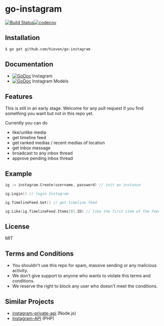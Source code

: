 # go-instagram

[![Build Status](https://travis-ci.org/hieven/go-instagram.svg?branch=master)](https://travis-ci.org/hieven/go-instagram)[![codecov](https://codecov.io/gh/hiEven/go-instagram/branch/master/graph/badge.svg)](https://codecov.io/gh/hiEven/go-instagram)

## Installation

```sh
$ go get github.com/hieven/go-instagram
```

## Documentation

- [![GoDoc](https://godoc.org/github.com/hieven/go-instagram?status.svg)](https://godoc.org/github.com/hieven/go-instagram) Instagram
- [![GoDoc](https://godoc.org/github.com/hieven/go-instagram/models?status.svg)](https://godoc.org/github.com/hieven/go-instagram/models) Instagram Models

## Features

This is still in an early stage. Welcome for any pull request if you find something you want but not in this repo yet.

Currently you can do
- like/unlike media
- get timeline feed
- get ranked medias / recent medias of location
- get inbox message
- broadcast to any inbox thread
- approve pending inbox thread

## Example

```go
ig := instagram.Create(username, password) // init an instance

ig.Login() // login Instagram

ig.TimelineFeed.Get() // get timeline feed

ig.Like(ig.TimelineFeed.Items[0].ID) // like the first item of the feed
```

## License

MIT

## Terms and Conditions

- You shouldn't use this repo for spam, massive sending or any malicious activity.
- We don't give support to anyone who wants to violate this terms and conditions.
- We reserve the right to block any user who doesn't meet the conditions.

## Similar Projects

- [instagram-private-api](https://github.com/huttarichard/instagram-private-api) (Node.js)
- [Instagram-API](https://github.com/mgp25/Instagram-API) (PHP)